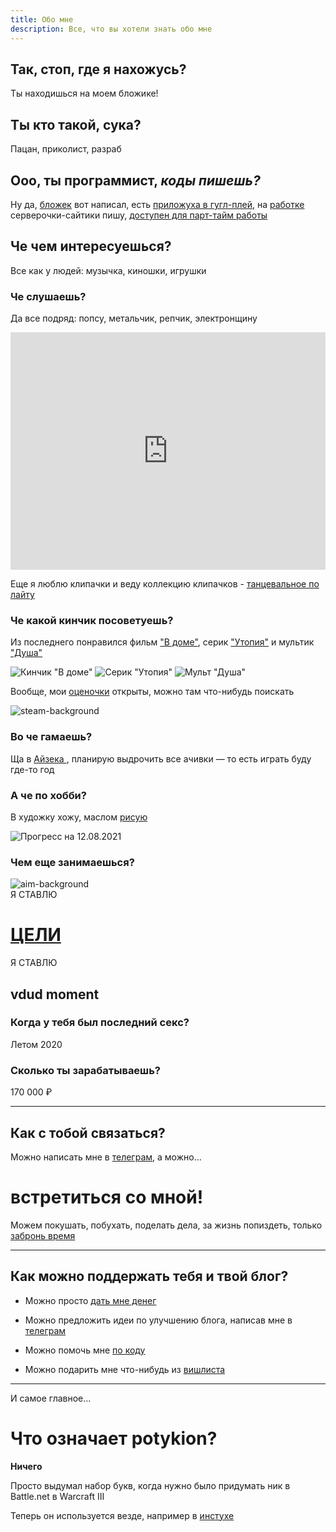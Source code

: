 ```yaml
---
title: Обо мне 
description: Все, что вы хотели знать обо мне
---
```


<div class="card white-text bg-black">

## Так, стоп, где я нахожусь?

Ты находишься на моем бложике!

<new-img-row>
  <img-slide  img-class="border-2 rounded border-white" src="/images/n/blog.png" alt="Главная бложика"></img-slide>
</new-img-row>

</div>

<div class="flex casino">

  <div class="flex-grow">

## Ты кто такой, сука? <twitch-emote emote="casino"></twitch-emote>

Пацан, приколист, разраб

  </div>

  <div class="flex-initial w-32">
    <new-img-row>
      <img-slide  src="/images/n/me2.jpg" alt="Флексить люблю"></img-slide>
    </new-img-row>
  </div>
</div>


<div class="flex flex-col md:flex-row md:space-x-4 programmer">

  <div>
    <new-img-row>
      <img-slide  src="/images/n/programmer.png" alt="Программист? Пошел нахуй!" :show-caption="false"></img-slide>
    </new-img-row>
  </div>

  <div >

  ## Ооо, ты программист, *коды пишешь?*

  <div class="white-text">
  
  Ну да, [бложек](https://github.com/potykion/potykion.github.io) вот написал,
  есть [приложуха в гугл-плей](https://play.google.com/store/apps/details?id=dev.palka.yaxxxta),
  на [работке](https://rbcn.mobi/) серверочки-сайтики пишу, [доступен для парт-тайм работы](/dev/cv)

  </div>

  </div>

</div>


## Че чем интересуешься?

Все как у людей: музычка, киношки, игрушки

<div class="spotify">

### Че слушаешь?

Да все подряд: попсу, метальчик, репчик, электронщину

<iframe src="https://open.spotify.com/embed/playlist/6ZOBCtTPzXI49MXwARyZRj" width="100%" height="380" frameBorder="0" allowtransparency="true" allow="encrypted-media"></iframe>

Еще я люблю клипачки и веду коллекцию клипачков - 
<a class="yt" href="https://www.youtube.com/playlist?list=PLdb8DVmvU9i5bGINNz10f-ga_bqD41O4q">танцевальное по лайту</a>

</div>

<div class="kp">

### Че какой кинчик посоветуешь?

  <div class="kp-body">

Из последнего понравился фильм ["В доме"](https://www.kinopoisk.ru/film/596266/),
серик ["Утопия"](https://www.kinopoisk.ru/series/731962/) и мультик ["Душа"](https://www.kinopoisk.ru/film/775273/)

  <div class="flex justify-around space-x-2 h-40 md:h-80">
    <img loading="lazy" class="rounded w-1/3 object-contain" src="/images/n/Dans-la-maison.webp" alt='Кинчик "В доме"'/>
    <img loading="lazy" class="rounded w-1/3 object-contain" src="/images/n/Utopia.webp" alt='Серик "Утопия"'/>
    <img loading="lazy" class="rounded w-1/3 object-contain" src="/images/n/Soul.jpg" alt='Мульт "Душа"'/>
  </div>

Вообще, мои <a class="kp-link" href="https://www.kinopoisk.ru/user/4445656/votes/">оценочки</a> открыты, можно там
что-нибудь поискать

  </div>

</div>

<div class="steam">

<img loading="lazy" class="steam-bg" src="https://store.cloudflare.steamstatic.com/public/images/v6/colored_body_top.png?v=2" alt="steam-background" />

<div class="steam-content">

### Во че гамаешь?

Ща
в [Айзека <twitch-emote emote="isaac" :small="true" ></twitch-emote>](https://store.steampowered.com/app/250900/The_Binding_of_Isaac_Rebirth/)
, планирую выдрочить все ачивки — то есть играть буду где-то год

<new-img-row>
  <img-slide src="/images/n/isaac-progress.png" alt="Прогресс на 12.08.2021" ></img-slide>
</new-img-row>

</div>

</div>


<div class="flex justify-between risovach">

  <div class="self-end">

### А че по хобби?

В художку хожу, маслом [рисую](https://www.instagram.com/poty_risovach)

  </div>

  <div class="py-2 ">
    <img loading="lazy" class="h-full object-contain rounded" src="/images/n/risovach.jpg" alt="Прогресс на 12.08.2021" ></img>
  </div>

</div>

### Чем еще занимаешься?

<div class="aim">

<img loading="lazy" class="aim-bg" src="/images/n/aim.png" alt="aim-background" />

<div class="aim-content">

<div class="font-bold">Я СТАВЛЮ</div> 

# [ЦЕЛИ](/n/goals2021)

<div class="invisible font-bold">Я СТАВЛЮ</div> 

</div>

</div>


<div class="vdud">

<h2 class="text-center italic">
  <twitch-emote :big="true" emote="vdud" ></twitch-emote> vdud moment <twitch-emote emote="vdud" :big="true" ></twitch-emote>
</h2>

### Когда у тебя был последний секс?

Летом 2020

### Сколько ты зарабатываешь?

170 000 ₽

</div>

---

## Как с тобой связаться?

Можно написать мне в [телеграм](https://t.me/potykion), а можно...

# встретиться со мной!

Можем покушать, побухать, поделать дела, за жизнь попиздеть,
только <a class="calendly" href="https://calendly.com/potykion/vstrechalovo">забронь время</a>


---

## Как можно поддержать тебя и твой блог?

- Можно просто <a class="money" href="https://www.tinkoff.ru/rm/leybovich.nikita1/8PkYa74332">дать мне денег</a>


- Можно предложить идеи по улучшению блога, написав мне в [телеграм](https://t.me/potykion)
- Можно помочь мне [по коду](https://github.com/potykion/potykion.github.io/issues)
- Можно подарить мне что-нибудь из [вишлиста](/n/wishlist)

---

И самое главное...

# Что означает potykion?

**Ничего**

Просто выдумал набор букв, когда нужно было придумать ник в Battle.net в Warcraft III

Теперь он используется везде, например в [инстухе](https://www.instagram.com/potykion/)


